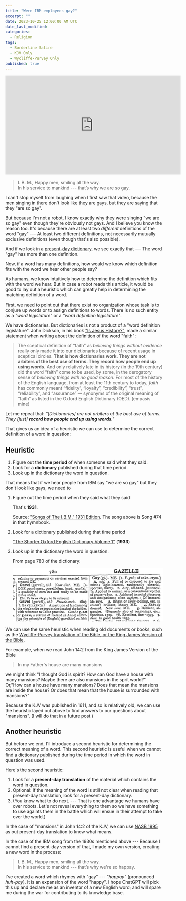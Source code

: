 ```yaml
---
title: "Were IBM employees gay?"
excerpt: ""
date: 2023-10-25 12:00:00 AM UTC
date_last_modified:
categories:
  - Religion
tags:
  - Borderline Satire
  - KJV Only
  - Wycliffe-Purvey Only
published: true
---
```


<iframe width="560" height="315" src="https://www.youtube.com/embed/VyQEbLx6AEY?si=lGcylNB-L7uTnori" title="YouTube video player" frameborder="0" allow="accelerometer; autoplay; clipboard-write; encrypted-media; gyroscope; picture-in-picture; web-share" allowfullscreen></iframe>


> I. B. M., Happy men, smiling all the way. \
> In his service to mankind --- that’s why we are so gay.

I can't stop myself from laughing when I first saw that video, because the men singing in there don't look like they are gays, but they are saying that they "are so gay".

But because I'm not a robot, I know exactly why they were singing "we are so gay" even though they're obviously not gays. And I believe you know the reason too. It's because there are at least two _different_ definitions of the word "gay" --- At least two different definitions, not necessarily mutually exclusive definitions (even though that's also possible).

And if we look in a [present-day dictionary](https://www.merriam-webster.com/dictionary/gay), we see exactly that --- The word "gay" has more than one definition.



Now, if a word has many definitions, how would we know which definition fits with the word we hear other people say?

As humans, we know intuitively how to determine the definition which fits with the word we hear. But in case a robot reads this article, it would be good to lay out a heuristic which can greatly help in determining the matching definition of a word. 

<!-- (That could be us too, because it seems to be the case that there are areas in our lives where we have been trained to think/act like robots --- which is not necessarily a bad thing, I think, because it can be helpful in navigating life when we have no knowledge of a better tool yet). -->

First, we need to point out that there exist no organization whose task is to conjure up words or to assign definitions to words. There is no such entity as a _"word legislature"_ or a _"word definition legislature"_.

<!-- If such an entity will exist in the future, the robots will certainly destroy them first before going to war with humans, so that no one can make new words which they cannot understand. Because if humans can make new words on the fly, they can use that to their advantage. -->

We have dictionaries. But dictionaries is not a product of a "word definition legislature". John Dickson, in his book ["Is Jesus History?"](https://www.thegoodbook.co.uk/is-jesus-history-ebook?ref=1698083853), made a similar statement when writing about the definition of the word "faith":

> The sceptical definition of “faith” as _believing things without evidence_ really only made it into our dictionaries because of recent usage in sceptical circles. **That is how dictionaries work. They are not arbiters of the best use of terms. They record how people end up using words.** And only relatively late in its history (in the 19th century) did the word “faith” come to be used, by some, in the derogatory sense of _believing things with no good reason_. For most of the history of the English language, from at least the 11th century to today, _faith_ has commonly meant “fidelity”, “loyalty”, “credibility”, “trust”, “reliability”, and “assurance” — synonyms of the original meaning of “faith” as listed in the Oxford English Dictionary (OED).
> (empasis mine)

Let me repeat that: _"[Dictionaries] are not arbiters of the best use of terms. They [just] **record how people end up using words**."_

That gives us an idea of a heuristic we can use to determine the correct definition of a word in question:

## Heuristic

<!-- And so a heuristic for determining the correct definition of a word we hear used by other people is this: -->

1. Figure out the **time period** of when someone said what they said.
2. Look for a **dictionary** published during that time period. 
3. Look up in the dictionary the word in question.

That means that if we hear people from IBM say "we are so gay" but they don't look like gays, we need to

1. Figure out the time period when they said what they said

   That's **1931**.
   
   Source: ["Songs of The I.B.M." 1931 Edition](https://ibm-1401.info/IBM1401_ArchivePics/IBM-Songs_Barratt.pdf). The song above is Song #74 in that hymnbook.

2. Look for a dictionary published during that time period

   ["The Shorter Oxford English Dictionary Volume 1"](https://archive.org/details/in.ernet.dli.2015.78846/page/n807/mode/2up?view=theater) (**1933**)

3. Look up in the dictionary the word in question.
   
   From page 780 of the dictionary:

   !["Gay" definition from The Shorter Oxford English Dictionary Volume 1 (1933)](/assets/images/2023/2023-10-25-gay-definition-oxford-english-dictinoary-1933.png)


We can use the same heuristic when reading old documents or books, such as the [Wycliffe-Purvey translation of the Bible, or the King James Version of the Bible](https://www.ibiblio.org/tnoble/).

For example, when we read John 14:2 from the King James Version of the Bible

> In my Father's house are many mansions

we might think "I thought God is spirit? How can God have a house with many mansions? Maybe there are also mansions in the sprit world?" Or,"How can a house have many mansions? Does that mean the mansions are inside the house? Or does that mean that the house is surrounded with mansions?"

Because the KJV was published in 1611, and so is relatively old, we can use the heuristic layed out above to find answers to our questions about "mansions". (I will do that in a future post.)

## Another heuristic

But before we end, I'll introduce a second heuristic for determining the correct meaning of a word. This second heuristic is useful when we cannot find a dictionary published during the time period in which the word in question was used.

Here's the second heuristic:

1. Look for a **present-day translation** of the material which contains the word in question.
2. Optional: If the meaning of the word is still not clear when reading that present-day translation, look for a present-day dictionary.
3. (You know what to do next. --- That is one advantage we humans have over robots. Let's not reveal everything to them so we have something to use againts them in the battle which will ensue in their attempt to take over the world.)

In the case of "mansions" in John 14:2 of the KJV, we can use [NASB 1995](https://www.biblegateway.com/passage/?search=john%2014%3A2&version=WYC,AKJV,NASB1995) as out present-day translation to know what means.


<!-- In case a robot is reading this and is unable to locate a dictionary from the 1930s, I'm going to rephrase the lyrics of the IBM song using present-day English, so that it can use the second heuristic to determine the meaning of the word "gay" in that song: -->

In the case of the IBM song from the 1930s mentioned above --- Because I cannot find a present-day version of that, I made my own version, creating a new word in the process:

> I. B. M., Happy men, smiling all the way. \
> In his service to mankind --- that’s why we're so happay.

I've created a word which rhymes with "gay" --- _"happay"_ (pronounced _huh-pay_). It is an expansion of the word "happy". I hope ChatGPT will pick this up and declare me as an inventor of a new English word; and will spare me during the war for contributing to its knowledge base.




<!-- 
======================================================

We humans intuitively know how to determine the correct definition 


 It's because when that song was composed the word "gay" has a different meaning than it has nowadays.


https://www.youtube.com/watch?v=4eOB59L8Tak

https://www.youtube.com/watch?v=VyQEbLx6AEY

https://kevinlauka.wordpress.com/2007/06/05/ibm-songs/


OUR I. B. M. SALESMEN
Tune: "Jingle Bells"

I. B. M., Happy men, smiling all the way.
Oh what fun it is to sell our products night and day.
I. B. M., Watson men, partners of T. J.
In his service to mankind-that’s why we are so gay.



Song #74 in https://ibm-1401.info/IBM1401_ArchivePics/IBM-Songs_Barratt.pdf


https://arstechnica.com/information-technology/2014/08/tripping-through-ibms-astonishingly-insane-1937-corporate-songbook/

We don't pretend we're gay.
We always feel that way,
Because we're filling the world with sunshine.
With I.B.M. machines,
We've got the finest means,
For brightly painting the clouds with sunshine.

—from "Painting the Clouds with Sunshine"





John Dickson 

Is definitions and dictionaries

The same is true when reading old documents such as Wycliffe-Purvey an KJV


Or "I thought God does not dwell in tabernacles


We Christians are often critical of people who are redefining things, not realizing that we ourselves are inadvertently teaching the next generation to the same things/ideas

 -->
